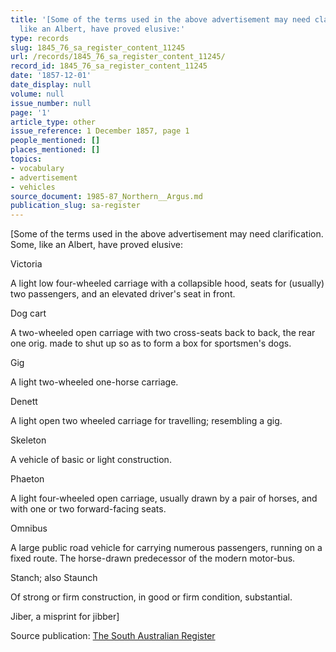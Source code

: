 ```yaml
---
title: '[Some of the terms used in the above advertisement may need clarification.  Some,
  like an Albert, have proved elusive:'
type: records
slug: 1845_76_sa_register_content_11245
url: /records/1845_76_sa_register_content_11245/
record_id: 1845_76_sa_register_content_11245
date: '1857-12-01'
date_display: null
volume: null
issue_number: null
page: '1'
article_type: other
issue_reference: 1 December 1857, page 1
people_mentioned: []
places_mentioned: []
topics:
- vocabulary
- advertisement
- vehicles
source_document: 1985-87_Northern__Argus.md
publication_slug: sa-register
---
```


[Some of the terms used in the above advertisement may need clarification.  Some, like an Albert, have proved elusive:

Victoria

A light low four-wheeled carriage with a collapsible hood, seats for (usually) two passengers, and an elevated driver's seat in front.

Dog cart

A two-wheeled open carriage with two cross-seats back to back, the rear one orig. made to shut up so as to form a box for sportsmen's dogs.

Gig

A light two-wheeled one-horse carriage.

Denett

A light open two wheeled carriage for travelling; resembling a gig.

Skeleton

A vehicle of basic or light construction.

Phaeton

A light four-wheeled open carriage, usually drawn by a pair of horses, and with one or two forward-facing seats.

Omnibus

A large public road vehicle for carrying numerous passengers, running on a fixed route.  The horse-drawn predecessor of the modern motor-bus.

Stanch; also Staunch

Of strong or firm construction, in good or firm condition, substantial.

Jiber, a misprint for jibber]

Source publication: [The South Australian Register](/publications/sa-register/)
